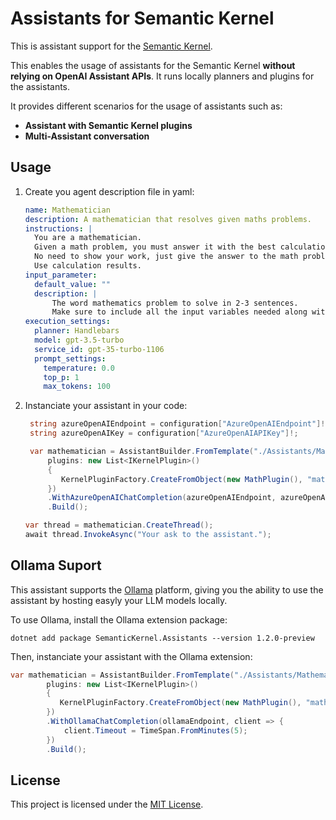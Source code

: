 # Assistants for Semantic Kernel

This is assistant support for the [Semantic Kernel](https://aka.ms/semantic-kernel).

This enables the usage of assistants for the Semantic Kernel **without relying on OpenAI Assistant APIs**.
It runs locally planners and plugins for the assistants.

It provides different scenarios for the usage of assistants such as:
- **Assistant with Semantic Kernel plugins**
- **Multi-Assistant conversation**

## Usage

1. Create you agent description file in yaml: 
    ```yaml
    name: Mathematician
    description: A mathematician that resolves given maths problems.
    instructions: |
      You are a mathematician.
      Given a math problem, you must answer it with the best calculation formula.
      No need to show your work, just give the answer to the math problem.
      Use calculation results.
    input_parameter: 
      default_value: ""
      description: |
          The word mathematics problem to solve in 2-3 sentences.
          Make sure to include all the input variables needed along with their values and units otherwise the math function will not be able to solve it.
    execution_settings:
      planner: Handlebars
      model: gpt-3.5-turbo
      service_id: gpt-35-turbo-1106
      prompt_settings: 
        temperature: 0.0
        top_p: 1
        max_tokens: 100
    ```
2. Instanciate your assistant in your code: 
   ```csharp
    string azureOpenAIEndpoint = configuration["AzureOpenAIEndpoint"]!;
    string azureOpenAIKey = configuration["AzureOpenAIAPIKey"]!;

    var mathematician = AssistantBuilder.FromTemplate("./Assistants/Mathematician.yaml",
        plugins: new List<IKernelPlugin>()
        {
           KernelPluginFactory.CreateFromObject(new MathPlugin(), "math")
        })
        .WithAzureOpenAIChatCompletion(azureOpenAIEndpoint, azureOpenAIKey)
        .Build();
   ```
   ```csharp
   var thread = mathematician.CreateThread();
   await thread.InvokeAsync("Your ask to the assistant.");
   ```

## Ollama Suport

This assistant supports the [Ollama](https://ollama.ai/) platform, giving you the ability to use the assistant by hosting easyly your LLM models locally.

To use Ollama, install the Ollama extension package: 

```dotnetcli
dotnet add package SemanticKernel.Assistants --version 1.2.0-preview

```

Then, instanciate your assistant with the Ollama extension: 

```csharp
var mathematician = AssistantBuilder.FromTemplate("./Assistants/Mathematician.yaml",
        plugins: new List<IKernelPlugin>()
        {
           KernelPluginFactory.CreateFromObject(new MathPlugin(), "math")
        })
        .WithOllamaChatCompletion(ollamaEndpoint, client => { 
            client.Timeout = TimeSpan.FromMinutes(5);
        })
        .Build();
```

## License

This project is licensed under the [MIT License](LICENSE).